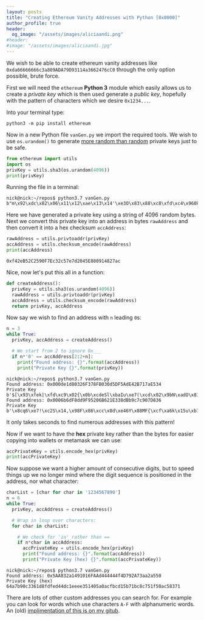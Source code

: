 ```yaml
---
layout: posts
title: "Creating Ethereum Vanity Addresses with Python [0x0000]"
author_profile: true
header:
  og_image: "/assets/images/aliciaandi.png"
#header:
#image: "/assets/images/aliciaandi.jpg"
---
```


We wish to be able to create ethereum vanity addresses like `0xda66666666c3a809ADA79D93114a3662476cC0` through the only option possible, brute force.

First we will need the `ethereum` **Python 3** module which easily allows us to create a *private key* which is then used generate a *public key*, hopefully with the pattern of characters which we desire `0x1234...`.

Into your terminal type:
~~~shell
python3 -m pip install ethereum
~~~

Now in a new Python file `vanGen.py` we import the required tools. We wish to use `os.urandom()` to generate [more random than random](https://stackoverflow.com/questions/47514695/whats-the-difference-between-os-urandom-and-random) private keys just to be safe.


~~~python
from ethereum import utils
import os
privKey = utils.sha3(os.urandom(4096))
print(privKey)
~~~
Running the file in a terminal:
~~~shell
nick@nick:~/repos$ python3.7 vanGen.py
b"m\x92\xdc\x82\x06\x11\x12\xae\x13\x14'\xe3O\x83\x88\xc8\xfd\xc4\x960k\x12f\x1d\xd4\xf4\xa6\tcN\x06U"
~~~
Here we have generated a private key using a string of 4096 random bytes.
Next we convert this private key into an address in bytes `rawAddress` and then convert it into a hex checksum `accAddress`:

~~~python
rawAddress = utils.privtoaddr(privKey)
accAddress = utils.checksum_encode(rawAddress)
print(accAddress)
~~~
~~~shell
0xf42eB52C2590F7Ec32c57e7d2045E880914827ac
~~~
Nice, now let's put this all in a function:
~~~python
def createAddress():
  privKey = utils.sha3(os.urandom(4096))
  rawAddress = utils.privtoaddr(privKey)
  accAddress = utils.checksum_encode(rawAddress)
  return privKey, accAddress
~~~
Now say we wish to find an address with `n` leading `0`s:
~~~python
n = 3
while True:
  privKey, accAddress = createAddress()

  # We start from 2 to ignore 0x___
  if n*'0' == accAddress[2:2+n]:
    print("Found address: {}".format(accAddress))
    print("Private Key {}".format(privKey))
~~~

~~~shell
nick@nick:~/repos$ python3.7 vanGen.py
Found address: 0x000de1d80326F378FB030d5DF5AdE42B717aE534
Private Key b'$[\x93\xfek|\xfd\xc9\x02{\x0b\xcdeSl\xbaIu\xe7(\xcd\x02\x9bN\xadO\x81"\xc2\xee\xf0\xaf'
Found address: 0x0006b6dF8dd9F95206B621E338dBb9c7c907D836
Private Key b'\x8cq6\xe7!\xc2S\x14,\x98F\x86\xcc\x8d\xe46Y\x88MF{\xcf\xa6k\x15u\xb7\xb7\x9c\xd5YH'
~~~
It only takes seconds to find numerous addresses with this pattern!

Now if we want to have the **hex** private key rather than the bytes for easier copying into wallets or metamask we can use:
~~~python
accPrivateKey = utils.encode_hex(privKey)
print(accPrivateKey)
~~~

Now suppose we want a higher amount of consecutive digits, but to speed things up we no longer mind where the digit sequence is positioned in the address, nor what character:

~~~python
charList = [char for char in '1234567890']
n = 6
while True:
  privKey, accAddress = createAddress()

  # Wrap in loop over characters:
  for char in charList:

    # We check for 'in' rather than ==
    if n*char in accAddress:
      accPrivateKey = utils.encode_hex(privKey)
      print("Found address: {}".format(accAddress))
      print("Private Key (hex) {}".format(accPrivateKey))
~~~

~~~shell
nick@nick:~/repos$ python3.7 vanGen.py
Found address: 0x5AA832a1491016FAAd444444f4D792A73aa2a550
Private Key (hex) 64a7b90c3361d8fdfed44dc1eeee351405a0acfbcd15b71bc8c751f50ac58371
~~~
There are lots of other custom addresses you can search for. For example you can look for words which use characters `A-F` with alphanumeric words. An (old) [implimentation of this is on my gitub](https://github.com/NicholasFarrow/ethereumVanityAddressGenerator/blob/master/ethereumVanityGen.py).
